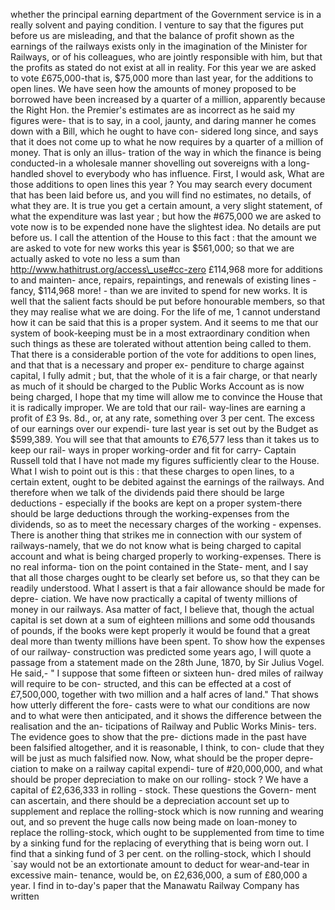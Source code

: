 whether the principal earning department of the Government service is in a really solvent and paying condition. I venture to say that the figures put before us are misleading, and that the balance of profit shown as the earnings of the railways exists only in the imagination of the Minister for Railways, or of his colleagues, who are jointly responsible with him, but that the profits as stated do not exist at all in reality. For this year we are asked to vote £675,000-that is, $75,000 more than last year, for the additions to open lines. We have seen how the amounts of money proposed to be borrowed have been increased by a quarter of a million, apparently because the Right Hon. the Premier's estimates are as incorrect as he said my figures were- that is to say, in a cool, jaunty, and daring manner he comes down with a Bill, which he ought to have con- sidered long since, and says that it does not come up to what he now requires by a quarter of a million of money. That is only an illus- tration of the way in which the finance is being conducted-in a wholesale manner shovelling out sovereigns with a long-handled shovel to everybody who has influence. First, I would ask, What are those additions to open lines this year ? You may search every document that has been laid before us, and you will find no estimates, no details, of what they are. It is true you get a certain amount, a very slight statement, of what the expenditure was last year ; but how the #675,000 we are asked to vote now is to be expended none have the slightest idea. No details are put before us. I call the attention of the House to this fact : that the amount we are asked to vote for new works this year is $561,000; so that we are actually asked to vote no less a sum than http://www.hathitrust.org/access\_use#cc-zero £114,968 more for additions to and mainten- ance, repairs, repaintings, and renewals of existing lines - fancy, $114,968 more! - than we are invited to spend for new works. It is well that the salient facts should be put before honourable members, so that they may realise what we are doing. For the life of me, 1 cannot understand how it can be said that this is a proper system. And it seems to me that our system of book-keeping must be in a most extraordinary condition when such things as these are tolerated without attention being called to them. That there is a considerable portion of the vote for additions to open lines, and that that is a necessary and proper ex- penditure to charge against capital, I fully admit ; but, that the whole of it is a fair charge, or that nearly as much of it should be charged to the Public Works Account as is now being charged, I hope that my time will allow me to convince the House that it is radically improper. We are told that our rail- way-lines are earning a profit of £3 9s. 8d., or, at any rate, something over 3 per cent. The excess of our earnings over our expendi- ture last year is set out by the Budget as $599,389. You will see that that amounts to £76,577 less than it takes us to keep our rail- ways in proper working-order and fit for carry- Captain Russell told that I have not made my figures sufficiently clear to the House. What I wish to point out is this : that these charges to open lines, to a certain extent, ought to be debited against the earnings of the railways. And therefore when we talk of the dividends paid there should be large deductions - especially if the books are kept on a proper system-there should be large deductions through the working-expenses from the dividends, so as to meet the necessary charges of the working - expenses. There is another thing that strikes me in connection with our system of railways-namely, that we do not know what is being charged to capital account and what is being charged properly to working-expenses. There is no real informa- tion on the point contained in the State- ment, and I say that all those charges ought to be clearly set before us, so that they can be readily understood. What I assert is that a fair allowance should be made for depre- ciation. We have now practically a capital of twenty millions of money in our railways. Asa matter of fact, I believe that, though the actual capital is set down at a sum of eighteen millions and some odd thousands of pounds, if the books were kept properly it would be found that a great deal more than twenty millions have been spent. To show how the expenses of our railway- construction was predicted some years ago, I will quote a passage from a statement made on the 28th June, 1870, by Sir Julius Vogel. He said,- " I suppose that some fifteen or sixteen hun- dred miles of railway will require to be con- structed, and this can be effected at a cost of £7,500,000, together with two million and a half acres of land." That shows how utterly different the fore- casts were to what our conditions are now and to what were then anticipated, and it shows the difference between the realisation and the an- ticipations of Railway and Public Works Minis- ters. The evidence goes to show that the pre- dictions made in the past have been falsified altogether, and it is reasonable, I think, to con- clude that they will be just as much falsified now. Now, what should be the proper depre- ciation to make on a railway capital expendi- ture of #20,000,000, and what should be proper depreciation to make on our rolling- stock ? We have a capital of £2,636,333 in rolling - stock. These questions the Govern- ment can ascertain, and there should be a depreciation account set up to supplement and replace the rolling-stock which is now running and wearing out, and so prevent the huge calls now being made on loan-money to replace the rolling-stock, which ought to be supplemented from time to time by a sinking fund for the replacing of everything that is being worn out. I find that a sinking fund of 3 per cent. on the rolling-stock, which I should \`say would not be an extortionate amount to deduct for wear-and-tear in excessive main- tenance, would be, on £2,636,000, a sum of £80,000 a year. I find in to-day's paper that the Manawatu Railway Company has written 